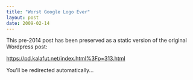 ```yaml
---
title: "Worst Google Logo Ever"
layout: post
date: 2009-02-14
---
```


This pre-2014 post has been preserved as a static version of the original Wordpress post:

https://pd.kalafut.net/index.html%3Fp=313.html

You'll be redirected automatically...

<head>
  <meta http-equiv="refresh" content="5;url=https://pd.kalafut.net/index.html%3Fp=313.html">
</head>

